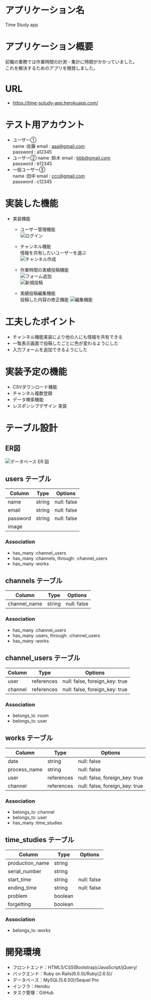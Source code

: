 # アプリケーション名
 Time Study app
# アプリケーション概要
前職の業務では作業時間の計測・集計に時間がかかっていました。  
これを解決するためのアプリを開発しました。


# URL
- https://time-sutudy-app.herokuapp.com/
# テスト用アカウント
- ユーザー①  
name :佐藤
email : aaa@gmail.com  
password : a12345  
- ユーザー②
name :鈴木
email : bbb@gmail.com  
password : b12345  
- 一般ユーザー③  
name :田中
email : ccc@gmail.com  
password : c12345


# 実装した機能
  - 実装機能
    - ユーザー管理機能  
      ![ログイン](https://user-images.githubusercontent.com/84434040/127809042-107a3414-a9ce-4512-80d9-0f805b0e5653.gif)

    - チャンネル機能  
      情報を共有したいユーザーを選ぶ  
      ![チャンネル作成](https://user-images.githubusercontent.com/84434040/127809867-59171b14-ba7a-4a51-b909-034b001d1517.gif)

    - 作業時間の実績投稿機能  
      ![フォーム追加](https://user-images.githubusercontent.com/84434040/127809881-089bf9d1-1b09-435a-8be6-d511447807ce.gif)  
      ![新規投稿](https://user-images.githubusercontent.com/84434040/127809933-436ea451-fdac-407a-8b2c-a6b695904741.gif)  

    - 実績投稿編集機能  
      投稿した内容の修正機能
      ![編集機能](https://user-images.githubusercontent.com/84434040/127809953-eb341c2c-46ad-4cf2-8051-01ee91cae3a5.gif)

# 工夫したポイント
  - チャンネル機能実装により他の人にも情報を共有できる
  - 一覧表示画面で投稿したごとに色が変わるようにした
  - 入力フォームを追加できるようにした

# 実装予定の機能
  - CSVダウンロード機能
  - チャンネル複数登録
  - データ検索機能
  - レスポンシブデザイン 実装

# テーブル設計

## ER図
![データベース ER 図](https://user-images.githubusercontent.com/84434040/127803542-845737f4-76a9-4f7f-8db1-e4860943eefd.jpeg)




## users テーブル

| Column        | Type    | Options     |
| ------------- | ------- | ----------- |
| name          | string  | null: false |
| email         | string  | null: false |
| password      | string  | null: false |
| image  

### Association
- has_many :channel_users
- has_many :channels, through: :channel_users
- has_many :works



## channels テーブル
| Column         | Type   | Options     |
| -------------- | ------ | ----------- |
| channel_name   | string | null: false |

### Association
- has_many :channel_users
- has_many :users, through: :channel_users
- has_many :works




## channel_users テーブル

| Column    | Type       | Options                        |
| --------- | ---------- | ------------------------------ |
| user      | references | null: false, foreign_key: true |
| channel   | references | null: false, foreign_key: true |

### Association
- belongs_to :room
- belongs_to :user




## works テーブル

| Column       | Type       | Options                        |
| ------------ | ---------- | ------------------------------ |
| date         | string     | null: false                    |
| process_name | string     | null: false                    |
| user         | references | null: false, foreign_key: true |
| channel      | references | null: false, foreign_key: true |

### Association
- belongs_to :channel
- belongs_to :user
- has_many :time_studies





## time_studies テーブル

| Column               | Type       | Options                        |
| -------------------- | ---------- | ------------------------------ |
| production_name      | string     |                                |
| serial_number        | string     |                                |
| start_time           | string     | null: false                    |
| ending_time          | string     | null: false                    |
| problem              | boolean    |                                |
| forgetting           | boolean    |                                |for




### Association
- belongs_to :works


# 開発環境
- フロントエンド：HTML5/CSS(Bootstrap)/JavaScript/jQuery/
- バックエンド：Ruby on Rails(6.0.0)/Ruby(2.6.5)/
- データベース：MySQL(5.6.50)/Sequel Pro
- インフラ：Heroku
- タスク管理：GitHub